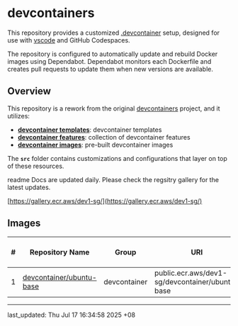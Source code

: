 # devcontainers

This repository provides a customized [.devcontainer](https://code.visualstudio.com/docs/devcontainers/containers) setup, designed for use with [vscode](https://code.visualstudio.com/) and GitHub Codespaces.

The repository is configured to automatically update and rebuild Docker images using Dependabot. Dependabot monitors each Dockerfile and creates pull requests to update them when new versions are available.

## Overview

This repository is a rework from the original [devcontainers](https://github.com/devcontainers) project, and it utilizes:

- [**devcontainer templates**](https://github.com/devcontainers/templates): devcontainer templates
- [**devcontainer features**](https://github.com/devcontainers/features): collection of devcontainer features
- [**devcontainer images**](https://github.com/devcontainers/images): pre-built devcontainer images

The **`src`** folder contains customizations and configurations that layer on top of these resources.

readme Docs are updated daily. Please check the regsitry gallery for the latest updates.

[https://gallery.ecr.aws/dev1-sg/](https://gallery.ecr.aws/dev1-sg/)

## Images

| # | Repository Name | Group | URI | Latest Tag | Image Size (MB)
|---|---|---|---|---|---
| 1 | [devcontainer/ubuntu-base](https://gallery.ecr.aws/dev1-sg/devcontainer/ubuntu-base) | devcontainer | public.ecr.aws/dev1-sg/devcontainer/ubuntu-base | latest | 118.07

---

last_updated: Thu Jul 17 16:34:58 2025 +08